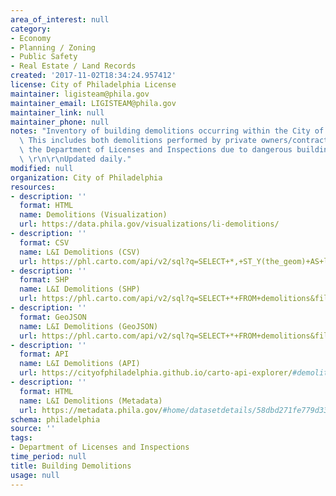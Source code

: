 ```yaml
---
area_of_interest: null
category:
- Economy
- Planning / Zoning
- Public Safety
- Real Estate / Land Records
created: '2017-11-02T18:34:24.957412'
license: City of Philadelphia License
maintainer: ligisteam@phila.gov
maintainer_email: LIGISTEAM@phila.gov
maintainer_link: null
maintainer_phone: null
notes: "Inventory of building demolitions occurring within the City of Philadelphia.\
  \ This includes both demolitions performed by private owners/contractors and by\
  \ the Department of Licenses and Inspections due to dangerous building conditions.\
  \ \r\n\r\nUpdated daily."
modified: null
organization: City of Philadelphia
resources:
- description: ''
  format: HTML
  name: Demolitions (Visualization)
  url: https://data.phila.gov/visualizations/li-demolitions/
- description: ''
  format: CSV
  name: L&I Demolitions (CSV)
  url: https://phl.carto.com/api/v2/sql?q=SELECT+*,+ST_Y(the_geom)+AS+lat,+ST_X(the_geom)+AS+lng+FROM+demolitions&filename=demolitions&format=csv&skipfields=cartodb_id
- description: ''
  format: SHP
  name: L&I Demolitions (SHP)
  url: https://phl.carto.com/api/v2/sql?q=SELECT+*+FROM+demolitions&filename=demolitions&format=shp&skipfields=cartodb_id
- description: ''
  format: GeoJSON
  name: L&I Demolitions (GeoJSON)
  url: https://phl.carto.com/api/v2/sql?q=SELECT+*+FROM+demolitions&filename=demolitions&format=geojson&skipfields=cartodb_id
- description: ''
  format: API
  name: L&I Demolitions (API)
  url: https://cityofphiladelphia.github.io/carto-api-explorer/#demolitions
- description: ''
  format: HTML
  name: L&I Demolitions (Metadata)
  url: https://metadata.phila.gov/#home/datasetdetails/58dbd271fe779d33cf0e8cad/representationdetails/5e989bd68d478300195737b0/
schema: philadelphia
source: ''
tags:
- Department of Licenses and Inspections
time_period: null
title: Building Demolitions
usage: null
---
```

